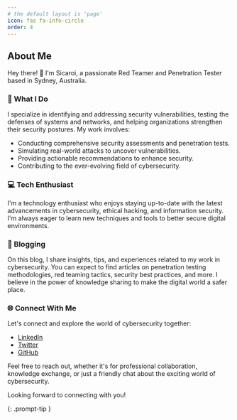 ```yaml
---
# the default layout is 'page'
icon: fas fa-info-circle
order: 4
---
```

## About Me

Hey there! 👋 I'm Sicaroi, a passionate Red Teamer and Penetration Tester based in Sydney, Australia.

### 🚀 What I Do

I specialize in identifying and addressing security vulnerabilities, testing the defenses of systems and networks, and helping organizations strengthen their security postures. My work involves:

- Conducting comprehensive security assessments and penetration tests.
- Simulating real-world attacks to uncover vulnerabilities.
- Providing actionable recommendations to enhance security.
- Contributing to the ever-evolving field of cybersecurity.

### 💻 Tech Enthusiast

I'm a technology enthusiast who enjoys staying up-to-date with the latest advancements in cybersecurity, ethical hacking, and information security. I'm always eager to learn new techniques and tools to better secure digital environments.

### 📝 Blogging

On this blog, I share insights, tips, and experiences related to my work in cybersecurity. You can expect to find articles on penetration testing methodologies, red teaming tactics, security best practices, and more. I believe in the power of knowledge sharing to make the digital world a safer place.

### 🌐 Connect With Me

Let's connect and explore the world of cybersecurity together:

- [LinkedIn](https://www.linkedin.com/in/your-profile)
- [Twitter](https://twitter.com/your-handle)
- [GitHub](https://github.com/your-username)

Feel free to reach out, whether it's for professional collaboration, knowledge exchange, or just a friendly chat about the exciting world of cybersecurity.

Looking forward to connecting with you!

> 
{: .prompt-tip }
